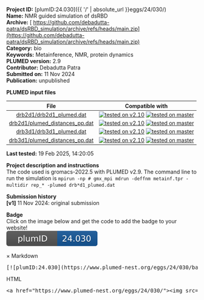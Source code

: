 **Project ID:** [plumID:24.030]({{ '/' | absolute_url }}eggs/24/030/)  
**Name:**  NMR guided simulation of dsRBD  
**Archive:** [ https://github.com/debadutta-patra/dsRBD_simulation/archive/refs/heads/main.zip](https://github.com/debadutta-patra/dsRBD_simulation/archive/refs/heads/main.zip)  
**Category:**  bio  
**Keywords:**  Metainference, NMR, protein dynamics  
**PLUMED version:**  2.9  
**Contributor:**  Debadutta Patra  
**Submitted on:** 11 Nov 2024  
**Publication:** unpublished  
  
**PLUMED input files**  
  
| File     | Compatible with |  
|:--------:|:--------:|  
| [drb2d1/drb2d1_plumed.dat](./data/drb2d1/drb2d1_plumed.dat.md) |  [![tested on v2.10](https://img.shields.io/badge/v2.10-passing-green.svg)](data/drb2d1/drb2d1_plumed.dat.plumed.stderr) [![tested on master](https://img.shields.io/badge/master-passing-green.svg)](data/drb2d1/drb2d1_plumed.dat.plumed_master.stderr) |  
| [drb2d1/plumed_distances_pp.dat](./data/drb2d1/plumed_distances_pp.dat.md) |  [![tested on v2.10](https://img.shields.io/badge/v2.10-passing-green.svg)](data/drb2d1/plumed_distances_pp.dat.plumed.stderr) [![tested on master](https://img.shields.io/badge/master-passing-green.svg)](data/drb2d1/plumed_distances_pp.dat.plumed_master.stderr) |  
| [drb3d1/drb3d1_plumed.dat](./data/drb3d1/drb3d1_plumed.dat.md) |  [![tested on v2.10](https://img.shields.io/badge/v2.10-passing-green.svg)](data/drb3d1/drb3d1_plumed.dat.plumed.stderr) [![tested on master](https://img.shields.io/badge/master-passing-green.svg)](data/drb3d1/drb3d1_plumed.dat.plumed_master.stderr) |  
| [drb3d1/plumed_distances_pp.dat](./data/drb3d1/plumed_distances_pp.dat.md) |  [![tested on v2.10](https://img.shields.io/badge/v2.10-passing-green.svg)](data/drb3d1/plumed_distances_pp.dat.plumed.stderr) [![tested on master](https://img.shields.io/badge/master-passing-green.svg)](data/drb3d1/plumed_distances_pp.dat.plumed_master.stderr) |  
  
**Last tested:**  19 Feb 2025, 14:20:05
  
**Project description and instructions**  
The code used is gromacs-2022.5 with PLUMED v2.9. The command line to run the simulation is `mpirun -np # gmx_mpi mdrun -deffnm metainf.tpr -multidir rep_* -plumed drb*d1_plumed.dat`

  
**Submission history**  
**[v1]** 11 Nov 2024: original submission  
  
**Badge**  
Click on the image below and get the code to add the badge to your website!  
<img src="./badge.svg" alt="plumeDnest:24.030" id="myBtn" class="badge">
<div id="myModal" class="modal">
  <div class="modal-content">
    <span class="close">&times;</span>
    Markdown<pre>[![plumID:24.030](https://www.plumed-nest.org/eggs/24/030/badge.svg)](https://www.plumed-nest.org/eggs/24/030/)</pre>
    HTML<pre>&lt;a href="https://www.plumed-nest.org/eggs/24/030/"&gt;&lt;img src="https://www.plumed-nest.org/eggs/24/030/badge.svg" alt="plumID:24.030"&gt;&lt;/a&gt;</pre>
  </div>
</div>
